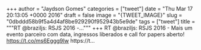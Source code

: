 
+++
author = "Jaydson Gomes"
categories = ["tweet"]
date = "Thu Mar 17 20:13:05 +0000 2016"
draft = false
image = "{TWEET_IMAGE}"
slug = "0dbddd58b9f5a4d4af8be929290f952943b5e9de"
tags = ["tweet"]
title = """RT @braziljs: RSJS 2016 -..."""
+++
RT @braziljs: RSJS 2016 - Mais um evento parceiro com data, ingressos liberados e call for papers aberto! https://t.co/ms6Eggg9Iw https://t…
